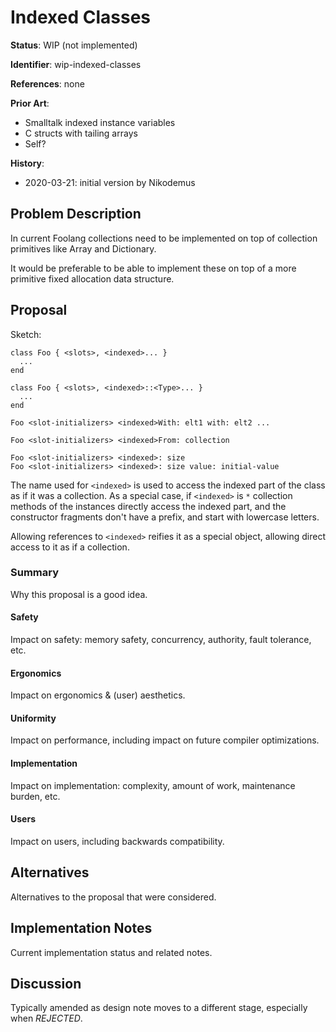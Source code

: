# Indexed Classes

**Status**: WIP (not implemented)

**Identifier**: wip-indexed-classes

**References**: none

**Prior Art**:
- Smalltalk indexed instance variables
- C structs with tailing arrays
- Self?

**History**:
- 2020-03-21: initial version by Nikodemus

## Problem Description

In current Foolang collections need to be implemented on top of collection
primitives like Array and Dictionary.

It would be preferable to be able to implement these on top of a more primitive
fixed allocation data structure.

## Proposal

Sketch:

```
class Foo { <slots>, <indexed>... }
  ...
end

class Foo { <slots>, <indexed>::<Type>... }
  ...
end

Foo <slot-initializers> <indexed>With: elt1 with: elt2 ...

Foo <slot-initializers> <indexed>From: collection

Foo <slot-initializers> <indexed>: size
Foo <slot-initializers> <indexed>: size value: initial-value
```

The name used for `<indexed>` is used to access the indexed part of the class as
if it was a collection. As a special case, if `<indexed>` is `*` collection
methods of the instances directly access the indexed part, and the constructor
fragments don't have a prefix, and start with lowercase letters.

Allowing references to `<indexed>` reifies it as a special object, allowing
direct access to it as if a collection.

### Summary

Why this proposal is a good idea.

#### Safety

Impact on safety: memory safety, concurrency, authority, fault tolerance, etc.

#### Ergonomics

Impact on ergonomics & (user) aesthetics.

#### Uniformity

Impact on performance, including impact on future compiler optimizations.

#### Implementation

Impact on implementation: complexity, amount of work, maintenance burden, etc.

#### Users

Impact on users, including backwards compatibility.

## Alternatives

Alternatives to the proposal that were considered.

## Implementation Notes

Current implementation status and related notes.

## Discussion

Typically amended as design note moves to a different stage, especially
when _REJECTED_.
